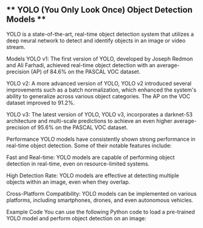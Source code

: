 ## ** YOLO (You Only Look Once) Object Detection Models **

YOLO is a state-of-the-art, real-time object detection system that utilizes a deep neural network to detect and identify objects in an image or video stream.

Models
YOLO v1: The first version of YOLO, developed by Joseph Redmon and Ali Farhadi, achieved real-time object detection with an average-precision (AP) of 84.6% on the PASCAL VOC dataset.

YOLO v2: A more advanced version of YOLO, YOLO v2 introduced several improvements such as a batch normalization, which enhanced the system's ability to generalize across various object categories. The AP on the VOC dataset improved to 91.2%.

YOLO v3: The latest version of YOLO, YOLO v3, incorporates a darknet-53 architecture and multi-scale predictions to achieve an even higher average-precision of 95.6% on the PASCAL VOC dataset.

Performance
YOLO models have consistently shown strong performance in real-time object detection. Some of their notable features include:

Fast and Real-time: YOLO models are capable of performing object detection in real-time, even on resource-limited systems.

High Detection Rate: YOLO models are effective at detecting multiple objects within an image, even when they overlap.

Cross-Platform Compatibility: YOLO models can be implemented on various platforms, including smartphones, drones, and even autonomous vehicles.

Example Code
You can use the following Python code to load a pre-trained YOLO model and perform object detection on an image:

